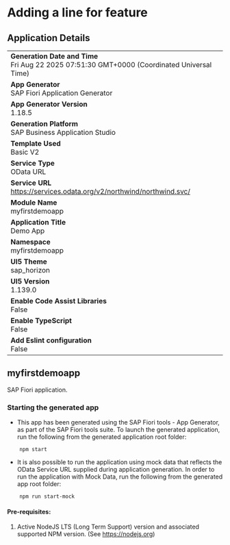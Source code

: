 # Adding a line for feature
## Application Details
|               |
| ------------- |
|**Generation Date and Time**<br>Fri Aug 22 2025 07:51:30 GMT+0000 (Coordinated Universal Time)|
|**App Generator**<br>SAP Fiori Application Generator|
|**App Generator Version**<br>1.18.5|
|**Generation Platform**<br>SAP Business Application Studio|
|**Template Used**<br>Basic V2|
|**Service Type**<br>OData URL|
|**Service URL**<br>https://services.odata.org/v2/northwind/northwind.svc/|
|**Module Name**<br>myfirstdemoapp|
|**Application Title**<br>Demo App|
|**Namespace**<br>myfirstdemoapp|
|**UI5 Theme**<br>sap_horizon|
|**UI5 Version**<br>1.139.0|
|**Enable Code Assist Libraries**<br>False|
|**Enable TypeScript**<br>False|
|**Add Eslint configuration**<br>False|

## myfirstdemoapp

SAP Fiori application.

### Starting the generated app

-   This app has been generated using the SAP Fiori tools - App Generator, as part of the SAP Fiori tools suite.  To launch the generated application, run the following from the generated application root folder:

```
    npm start
```

- It is also possible to run the application using mock data that reflects the OData Service URL supplied during application generation.  In order to run the application with Mock Data, run the following from the generated app root folder:

```
    npm run start-mock
```

#### Pre-requisites:

1. Active NodeJS LTS (Long Term Support) version and associated supported NPM version.  (See https://nodejs.org)


